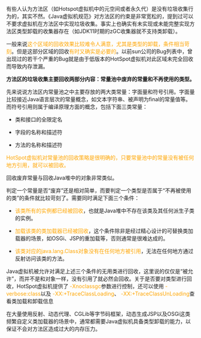 有些人认为方法区（如Hotspot虚拟机中的元空间或者永久代）是没有垃圾收集行为的，其实不然。《Java虚拟机规范》对方法区的约束是非常宽松的，提到过可以不要求虚拟机在方法区中实现垃圾收集。事实上也确实有未实现或未能完整实现方法区类型卸载的收集器存在（如JDK11时期的zGC收集器就不支持类卸载）。

一般来说<font color="orange">这个区域的回收效果比较难令人满意，尤其是类型的卸载，条件相当苛刻</font>。但是这部分区域的回收<font color="orange">有时又确实是必要的</font>。以前sun公司的Bug列表中，曾出现过的若干个严重的Bug就是由于低版本的HotSpot虚拟机对此区域未完全回收而导致内存泄漏。

**方法区的垃圾收集主要回收两部分内容：常量池中废弃的常量和不再使用的类型。**

先来说说方法区内常量池之中主要存放的两大类常量：字面量和符号引用。字面量比较接近Java语言层次的常量概念，如文本字符串、被声明为final的常量值等。而符号引用则属于编译原理方面的概念，包括下面三类常量：

- 类和接口的全限定名

- 字段的名称和描述符

- 方法的名称和描述符



<font color="orange">HotSpot虚拟机对常量池的回收策略是很明确的，只要常量池中的常量没有被任何地方引用，就可以被回收。</font>

回收废弃常量与回收Java堆中的对象非常类似。



判定一个常量是否“废弃”还是相对简单，而要判定一个类型是否属于“不再被使用的类”的条件就比较苛刻了。需要同时满足下面三个条件：

-  <font color="orange">该类所有的实例都已经被回收</font>，也就是Java堆中不存在该类及其任何派生子类的实例。 

-  <font color="orange">加载该类的类加载器已经被回收</font>，这个条件除非是经过精心设计的可替换类加载器的场景，如OSGi、JSP的重加载等，否则通常是很难达成的。 

- <font color="orange"> 该类对应的java.lang.Class对象没有在任何地方被引用</font>，无法在任何地方通过反射访问该类的方法。 



Java虚拟机被允许对满足上述三个条件的无用类进行回收，这里说的仅仅是“被允许”，而并不是和对象一样，没有引用了就必然会回收。关于是否要对类型进行回收，HotSpot虚拟机提供了<font color="orange"> -Xnoclassgc</font>参数进行控制，还可以使用<font color="orange"> -verbose:class</font>以及 <font color="orange"> -XX:+TraceClassLoading</font>、<font color="orange"> -XX:+TraceClassUnLoading</font>查看类加载和卸载信息

在大量使用反射、动态代理、CGLib等字节码框架，动态生成JSP以及OSGi这类频繁自定义类加载器的场景中，通常都需要Java虚拟机具备类型卸载的能力，以保证不会对方法区造成过大的内存压力。